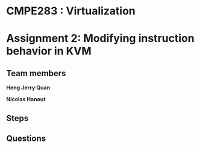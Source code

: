 # CMPE283 : Virtualization
# Assignment 2: Modifying instruction behavior in KVM

## Team members
**Heng Jerry Quan** <br>

**Nicolas Hanout** <br>

## Steps

## Questions

